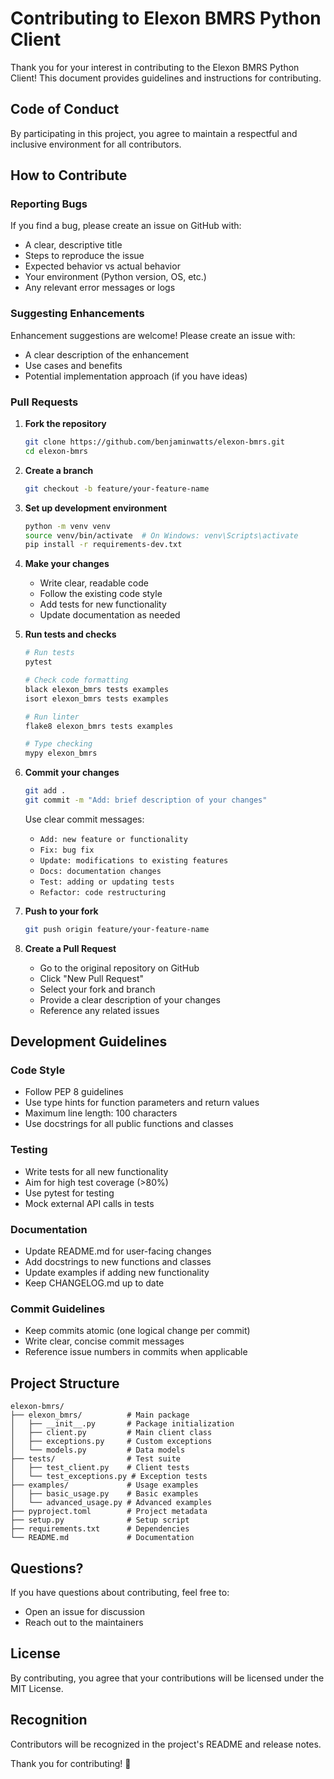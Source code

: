 # Contributing to Elexon BMRS Python Client

Thank you for your interest in contributing to the Elexon BMRS Python Client! This document provides guidelines and instructions for contributing.

## Code of Conduct

By participating in this project, you agree to maintain a respectful and inclusive environment for all contributors.

## How to Contribute

### Reporting Bugs

If you find a bug, please create an issue on GitHub with:

- A clear, descriptive title
- Steps to reproduce the issue
- Expected behavior vs actual behavior
- Your environment (Python version, OS, etc.)
- Any relevant error messages or logs

### Suggesting Enhancements

Enhancement suggestions are welcome! Please create an issue with:

- A clear description of the enhancement
- Use cases and benefits
- Potential implementation approach (if you have ideas)

### Pull Requests

1. **Fork the repository**
   ```bash
   git clone https://github.com/benjaminwatts/elexon-bmrs.git
   cd elexon-bmrs
   ```

2. **Create a branch**
   ```bash
   git checkout -b feature/your-feature-name
   ```

3. **Set up development environment**
   ```bash
   python -m venv venv
   source venv/bin/activate  # On Windows: venv\Scripts\activate
   pip install -r requirements-dev.txt
   ```

4. **Make your changes**
   - Write clear, readable code
   - Follow the existing code style
   - Add tests for new functionality
   - Update documentation as needed

5. **Run tests and checks**
   ```bash
   # Run tests
   pytest
   
   # Check code formatting
   black elexon_bmrs tests examples
   isort elexon_bmrs tests examples
   
   # Run linter
   flake8 elexon_bmrs tests examples
   
   # Type checking
   mypy elexon_bmrs
   ```

6. **Commit your changes**
   ```bash
   git add .
   git commit -m "Add: brief description of your changes"
   ```

   Use clear commit messages:
   - `Add: new feature or functionality`
   - `Fix: bug fix`
   - `Update: modifications to existing features`
   - `Docs: documentation changes`
   - `Test: adding or updating tests`
   - `Refactor: code restructuring`

7. **Push to your fork**
   ```bash
   git push origin feature/your-feature-name
   ```

8. **Create a Pull Request**
   - Go to the original repository on GitHub
   - Click "New Pull Request"
   - Select your fork and branch
   - Provide a clear description of your changes
   - Reference any related issues

## Development Guidelines

### Code Style

- Follow PEP 8 guidelines
- Use type hints for function parameters and return values
- Maximum line length: 100 characters
- Use docstrings for all public functions and classes

### Testing

- Write tests for all new functionality
- Aim for high test coverage (>80%)
- Use pytest for testing
- Mock external API calls in tests

### Documentation

- Update README.md for user-facing changes
- Add docstrings to new functions and classes
- Update examples if adding new functionality
- Keep CHANGELOG.md up to date

### Commit Guidelines

- Keep commits atomic (one logical change per commit)
- Write clear, concise commit messages
- Reference issue numbers in commits when applicable

## Project Structure

```
elexon-bmrs/
├── elexon_bmrs/          # Main package
│   ├── __init__.py       # Package initialization
│   ├── client.py         # Main client class
│   ├── exceptions.py     # Custom exceptions
│   └── models.py         # Data models
├── tests/                # Test suite
│   ├── test_client.py    # Client tests
│   └── test_exceptions.py # Exception tests
├── examples/             # Usage examples
│   ├── basic_usage.py    # Basic examples
│   └── advanced_usage.py # Advanced examples
├── pyproject.toml        # Project metadata
├── setup.py              # Setup script
├── requirements.txt      # Dependencies
└── README.md             # Documentation
```

## Questions?

If you have questions about contributing, feel free to:

- Open an issue for discussion
- Reach out to the maintainers

## License

By contributing, you agree that your contributions will be licensed under the MIT License.

## Recognition

Contributors will be recognized in the project's README and release notes.

Thank you for contributing! 🎉

